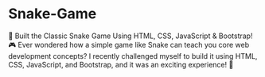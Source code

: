 # Snake-Game
🐍 Built the Classic Snake Game Using HTML, CSS, JavaScript &amp; Bootstrap! 🎮  Ever wondered how a simple game like Snake can teach you core web development concepts? I recently challenged myself to build it using HTML, CSS, JavaScript, and Bootstrap, and it was an exciting experience! 🚀
